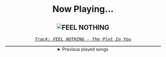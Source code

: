 <div align="center"> 
<h1>Now Playing...</h1>

![FEEL NOTHING](https://i.scdn.co/image/ab67616d00001e02197f778e9f68a8ab1d7da3f8)
--
_<samp><a href="https://open.spotify.com/track/4xDwCYhobDehSBGUmd5H6Y">Track: FEEL NOTHING - The Plot In You</a></samp>_

<div style="border: 1px #4B5054 solid"></div>
<details>
  <summary>
    Previous played songs
  </summary>
  <table>
    <thead>
      <tr>
        <th>
          Artist
        </th>
        <th>
          Song
        </th>
        <th>
          Link
        </th>
      </tr>
    </thead>
    <tbody>
      <tr><td>The Plot In You</td><td>FEEL NOTHING</td><td><a href="https://open.spotify.com/track/4xDwCYhobDehSBGUmd5H6Y">https://open.spotify.com/track/4xDwCYhobDehSBGUmd5H6Y</a></td></tr><tr><td>Currents</td><td>Feel the Same</td><td><a href="https://open.spotify.com/track/76EBxSSVOTtYLeGz6c4Q9I">https://open.spotify.com/track/76EBxSSVOTtYLeGz6c4Q9I</a></td></tr><tr><td>Memphis May Fire</td><td>Make Believe</td><td><a href="https://open.spotify.com/track/3aF7RDw2A7hnRn2lWOrIky">https://open.spotify.com/track/3aF7RDw2A7hnRn2lWOrIky</a></td></tr><tr><td>Caskets</td><td>Guiding Light</td><td><a href="https://open.spotify.com/track/5zANxuoSJcmlwsXzBEb9se">https://open.spotify.com/track/5zANxuoSJcmlwsXzBEb9se</a></td></tr><tr><td>Polaris</td><td>Martyr (Waves)</td><td><a href="https://open.spotify.com/track/4bB7Gj1dssw0MYDb7zj1Kg">https://open.spotify.com/track/4bB7Gj1dssw0MYDb7zj1Kg</a></td></tr><tr><td>Lø Spirit</td><td>Mind Of Mine</td><td><a href="https://open.spotify.com/track/1gMY7zjIZsuSvwrQYIMgMa">https://open.spotify.com/track/1gMY7zjIZsuSvwrQYIMgMa</a></td></tr><tr><td>Future Palace</td><td>Paradise</td><td><a href="https://open.spotify.com/track/6Nx2v8RqzBZZicfvZStGep">https://open.spotify.com/track/6Nx2v8RqzBZZicfvZStGep</a></td></tr><tr><td>Point North</td><td>Into The Dark (feat. Kellin Quinn)</td><td><a href="https://open.spotify.com/track/7qCzenL7S1onPt6QdRsDsd">https://open.spotify.com/track/7qCzenL7S1onPt6QdRsDsd</a></td></tr><tr><td>Zero 9:36</td><td>Adrenaline (feat. Ice Nine Kills)</td><td><a href="https://open.spotify.com/track/798UuEILhhcWL9dY8jUoRa">https://open.spotify.com/track/798UuEILhhcWL9dY8jUoRa</a></td></tr><tr><td>Caskets</td><td>Drowned in Emotion</td><td><a href="https://open.spotify.com/track/5nxcR7W60CU3cvmGX1jBzQ">https://open.spotify.com/track/5nxcR7W60CU3cvmGX1jBzQ</a></td></tr><tr><td>Until I Wake</td><td>Self Medicated</td><td><a href="https://open.spotify.com/track/3Rho0TjpvbauID06XhM9aO">https://open.spotify.com/track/3Rho0TjpvbauID06XhM9aO</a></td></tr><tr><td>Memphis May Fire</td><td>Misery</td><td><a href="https://open.spotify.com/track/2SVbjw7sdiNjAvGpQ4eEai">https://open.spotify.com/track/2SVbjw7sdiNjAvGpQ4eEai</a></td></tr><tr><td>Point North</td><td>RECOVER</td><td><a href="https://open.spotify.com/track/2k7lPTbMXcVLDoHqTE2Yzt">https://open.spotify.com/track/2k7lPTbMXcVLDoHqTE2Yzt</a></td></tr><tr><td>Crystal Lake</td><td>Watch Me Burn</td><td><a href="https://open.spotify.com/track/1y8EEqXNbi7LtBpPLMPRui">https://open.spotify.com/track/1y8EEqXNbi7LtBpPLMPRui</a></td></tr><tr><td>Caskets</td><td>One More Time</td><td><a href="https://open.spotify.com/track/0NZlMfWeSWZGLTVqF5YNfI">https://open.spotify.com/track/0NZlMfWeSWZGLTVqF5YNfI</a></td></tr><tr><td>Future Palace</td><td>Heads Up</td><td><a href="https://open.spotify.com/track/56z6cvofdFjFCXBj8gMn9Y">https://open.spotify.com/track/56z6cvofdFjFCXBj8gMn9Y</a></td></tr><tr><td>Bad Wolves</td><td>If Tomorrow Never Comes</td><td><a href="https://open.spotify.com/track/0OzYhueF403FBct7orzGEg">https://open.spotify.com/track/0OzYhueF403FBct7orzGEg</a></td></tr><tr><td>Self Deception</td><td>PSYCHO</td><td><a href="https://open.spotify.com/track/4hML3fFHY3xtJdGqlmNgw0">https://open.spotify.com/track/4hML3fFHY3xtJdGqlmNgw0</a></td></tr><tr><td>Currents</td><td>Never There</td><td><a href="https://open.spotify.com/track/5t1OFHuWDlmusIYUZSNADT">https://open.spotify.com/track/5t1OFHuWDlmusIYUZSNADT</a></td></tr><tr><td>Spiritbox</td><td>Circle With Me</td><td><a href="https://open.spotify.com/track/6I5zXzSDByTEmYZ7ePVQeB">https://open.spotify.com/track/6I5zXzSDByTEmYZ7ePVQeB</a></td></tr>
    </tbody>
  </table>
</details>

</div>
